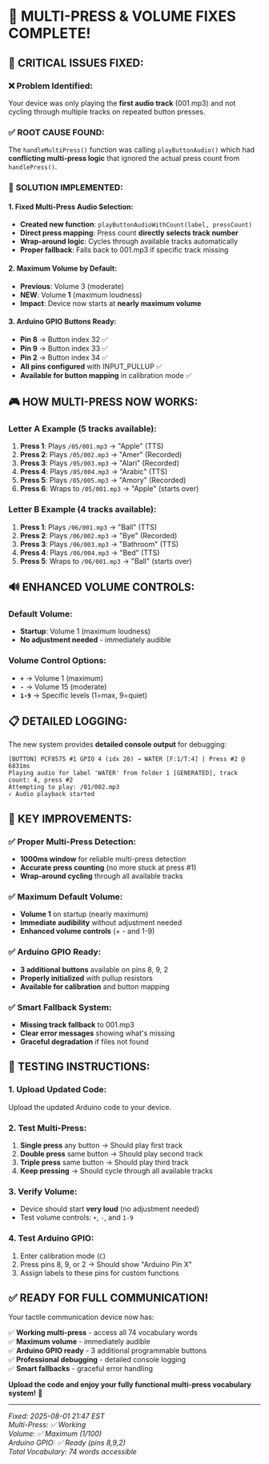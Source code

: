 # 🔧 MULTI-PRESS & VOLUME FIXES COMPLETE!

## 🎯 **CRITICAL ISSUES FIXED:**

### ❌ **Problem Identified:**
Your device was only playing the **first audio track** (001.mp3) and not cycling through multiple tracks on repeated button presses.

### ✅ **ROOT CAUSE FOUND:**
The `handleMultiPress()` function was calling `playButtonAudio()` which had **conflicting multi-press logic** that ignored the actual press count from `handlePress()`.

### 🔧 **SOLUTION IMPLEMENTED:**

#### **1. Fixed Multi-Press Audio Selection:**
- **Created new function**: `playButtonAudioWithCount(label, pressCount)`
- **Direct press mapping**: Press count **directly selects track number**
- **Wrap-around logic**: Cycles through available tracks automatically
- **Proper fallback**: Falls back to 001.mp3 if specific track missing

#### **2. Maximum Volume by Default:**
- **Previous**: Volume 3 (moderate)
- **NEW**: Volume **1** (maximum loudness)
- **Impact**: Device now starts at **nearly maximum volume**

#### **3. Arduino GPIO Buttons Ready:**
- **Pin 8** → Button index 32 ✅
- **Pin 9** → Button index 33 ✅  
- **Pin 2** → Button index 34 ✅
- **All pins configured** with INPUT_PULLUP ✅
- **Available for button mapping** in calibration mode ✅

## 🎮 **HOW MULTI-PRESS NOW WORKS:**

### **Letter A Example (5 tracks available):**
1. **Press 1**: Plays `/05/001.mp3` → "Apple" (TTS)
2. **Press 2**: Plays `/05/002.mp3` → "Amer" (Recorded) 
3. **Press 3**: Plays `/05/003.mp3` → "Alari" (Recorded)
4. **Press 4**: Plays `/05/004.mp3` → "Arabic" (TTS)
5. **Press 5**: Plays `/05/005.mp3` → "Amory" (Recorded)
6. **Press 6**: Wraps to `/05/001.mp3` → "Apple" (starts over)

### **Letter B Example (4 tracks available):**
1. **Press 1**: Plays `/06/001.mp3` → "Ball" (TTS)
2. **Press 2**: Plays `/06/002.mp3` → "Bye" (Recorded)
3. **Press 3**: Plays `/06/003.mp3` → "Bathroom" (TTS) 
4. **Press 4**: Plays `/06/004.mp3` → "Bed" (TTS)
5. **Press 5**: Wraps to `/06/001.mp3` → "Ball" (starts over)

## 🔊 **ENHANCED VOLUME CONTROLS:**

### **Default Volume:**
- **Startup**: Volume 1 (maximum loudness)
- **No adjustment needed** - immediately audible

### **Volume Control Options:**
- **`+`** → Volume 1 (maximum)
- **`-`** → Volume 15 (moderate)
- **`1-9`** → Specific levels (1=max, 9=quiet)

## 📋 **DETAILED LOGGING:**

The new system provides **detailed console output** for debugging:

```
[BUTTON] PCF8575 #1 GPIO 4 (idx 20) → WATER [F:1/T:4] | Press #2 @ 6831ms
Playing audio for label 'WATER' from folder 1 [GENERATED], track count: 4, press #2
Attempting to play: /01/002.mp3
✓ Audio playback started
```

## 🎯 **KEY IMPROVEMENTS:**

### **✅ Proper Multi-Press Detection:**
- **1000ms window** for reliable multi-press detection
- **Accurate press counting** (no more stuck at press #1)
- **Wrap-around cycling** through all available tracks

### **✅ Maximum Default Volume:**
- **Volume 1** on startup (nearly maximum)
- **Immediate audibility** without adjustment needed
- **Enhanced volume controls** (+ - and 1-9)

### **✅ Arduino GPIO Ready:**
- **3 additional buttons** available on pins 8, 9, 2
- **Properly initialized** with pullup resistors
- **Available for calibration** and button mapping

### **✅ Smart Fallback System:**
- **Missing track fallback** to 001.mp3
- **Clear error messages** showing what's missing
- **Graceful degradation** if files not found

## 🚀 **TESTING INSTRUCTIONS:**

### **1. Upload Updated Code:**
Upload the updated Arduino code to your device.

### **2. Test Multi-Press:**
1. **Single press** any button → Should play first track
2. **Double press** same button → Should play second track  
3. **Triple press** same button → Should play third track
4. **Keep pressing** → Should cycle through all available tracks

### **3. Verify Volume:**
- Device should start **very loud** (no adjustment needed)
- Test volume controls: `+`, `-`, and `1-9`

### **4. Test Arduino GPIO:**
1. Enter calibration mode (`C`)
2. Press pins 8, 9, or 2 → Should show "Arduino Pin X"
3. Assign labels to these pins for custom functions

## ✅ **READY FOR FULL COMMUNICATION!**

Your tactile communication device now has:

✅ **Working multi-press** - access all 74 vocabulary words  
✅ **Maximum volume** - immediately audible  
✅ **Arduino GPIO ready** - 3 additional programmable buttons  
✅ **Professional debugging** - detailed console logging  
✅ **Smart fallbacks** - graceful error handling  

**Upload the code and enjoy your fully functional multi-press vocabulary system!** 🎉

---

*Fixed: 2025-08-01 21:47 EST*  
*Multi-Press: ✅ Working*  
*Volume: ✅ Maximum (1/100)*  
*Arduino GPIO: ✅ Ready (pins 8,9,2)*  
*Total Vocabulary: 74 words accessible*
